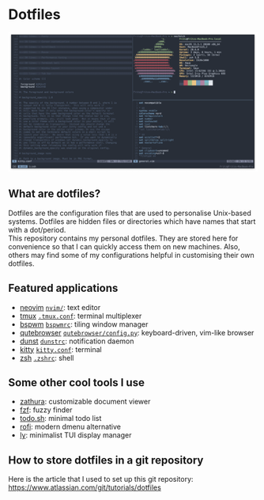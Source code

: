 # Dotfiles
![Example Setup](screenshot.png)

## What are dotfiles?
Dotfiles are the configuration files that are used to personalise Unix-based systems. Dotfiles are hidden files or directories which have names that start with a dot/period.\
This repository contains my personal dotfiles. They are stored here for convenience so that I can quickly access them on new machines. Also, others may find some of my configurations helpful in customising their own dotfiles.

## Featured applications
* [neovim](https://github.com/neovim/neovim) [`nvim/`](../.config/nvim): text editor
* [tmux](https://github.com/tmux/tmux) [`.tmux.conf`](../.tmux.conf): terminal multiplexer
* [bspwm](https://github.com/baskerville/bspwm) [`bspwmrc`](../.config/bspwm/bspwmrc): tiling window manager
* [qutebrowser](https://github.com/qutebrowser/qutebrowser) [`qutebrowser/config.py`](../.config/qutebrowser/config.py): keyboard-driven, vim-like browser
* [dunst](https://github.com/dunst-project/dunst) [`dunstrc`](../.config/dunst/dunstrc): notification daemon
* [kitty](https://github.com/kovidgoyal/kitty) [`kitty.conf`](../.config/kitty/kitty.conf): terminal
* [zsh](https://www.zsh.org/) [`.zshrc`](../.zshrc): shell

## Some other cool tools I use
* [zathura](https://github.com/pwmt/zathura): customizable document viewer
* [fzf](https://github.com/junegunn/fzf): fuzzy finder
* [todo.sh](https://github.com/todotxt/todo.txt-cli): minimal todo list
* [rofi](https://github.com/davatorium/rofi): modern dmenu alternative
* [ly](https://github.com/fairyglade/ly): minimalist TUI display manager

## How to store dotfiles in a git repository
Here is the article that I used to set up this git repository: https://www.atlassian.com/git/tutorials/dotfiles
